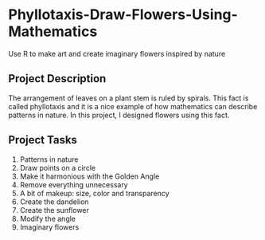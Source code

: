 # Phyllotaxis-Draw-Flowers-Using-Mathematics
Use R to make art and create imaginary flowers inspired by nature

## Project Description
The arrangement of leaves on a plant stem is ruled by spirals. This fact is called phyllotaxis and it is a nice example of how mathematics can describe patterns in nature. In this project, I designed flowers using this fact.

## Project Tasks
1. Patterns in nature
2. Draw points on a circle
3. Make it harmonious with the Golden Angle
4. Remove everything unnecessary
5. A bit of makeup: size, color and transparency
6. Create the dandelion
7. Create the sunflower
8. Modify the angle
9. Imaginary flowers
